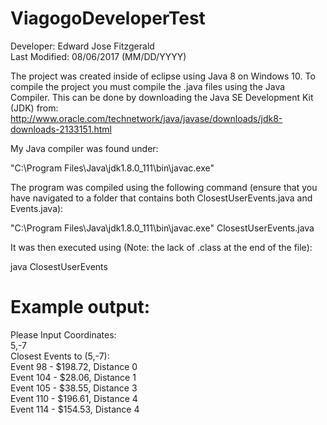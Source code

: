 # ViagogoDeveloperTest

Developer: Edward Jose Fitzgerald <br />
Last Modified: 08/06/2017 (MM/DD/YYYY) <br />

The project was created inside of eclipse using Java 8 on Windows 10. To compile the project you must compile the .java files using the Java Compiler. This can be done by downloading the Java SE Development Kit (JDK) from:
http://www.oracle.com/technetwork/java/javase/downloads/jdk8-downloads-2133151.html <br />

My Java compiler was found under: <br />

"C:\Program Files\Java\jdk1.8.0_111\bin\javac.exe" <br />

The program was compiled using the following command (ensure that you have navigated to a folder that contains both ClosestUserEvents.java and Events.java): <br />

"C:\Program Files\Java\jdk1.8.0_111\bin\javac.exe" ClosestUserEvents.java <br />

It was then executed using (Note: the lack of .class at the end of the file): <br />

java ClosestUserEvents <br />

# Example output: <br />

Please Input Coordinates: <br />
5,-7 <br />
Closest Events to (5,-7): <br />
Event 98 - $198.72, Distance 0 <br />
Event 104 - $28.06, Distance 1 <br />
Event 105 - $38.55, Distance 3 <br />
Event 110 - $196.61, Distance 4 <br />
Event 114 - $154.53, Distance 4 <br />
